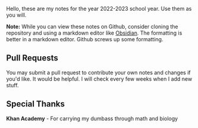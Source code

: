 Hello, these are my notes for the year 2022-2023 school year. Use them as you will. 

**Note:** While you can view these notes on Github, consider cloning the repository and using a markdown editor like [Obsidian](https://obsidian.md/). The formatting is better in a markdown editor. Github screws up some formatting.

## Pull Requests
You may submit a pull request to contribute your own notes and changes if you'd like. It would be helpful. I will check every few weeks when I add new stuff.

## Special Thanks
**Khan Academy** - For carrying my dumbass through math and biology 
